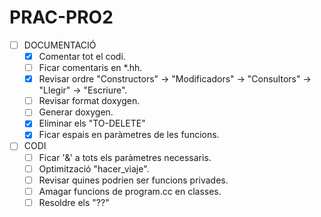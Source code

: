 # PRAC-PRO2
- [ ] DOCUMENTACIÓ
    - [X] Comentar tot el codi.
    - [ ] Ficar comentaris en *.hh.
    - [X] Revisar ordre "Constructors" -> "Modificadors" -> "Consultors" -> "Llegir" -> "Escriure".
    - [ ] Revisar format doxygen.
    - [ ] Generar doxygen.
    - [X] Eliminar els "TO-DELETE"
    - [X] Ficar espais en paràmetres de les funcions.

- [ ] CODI
    - [ ] Ficar '&' a tots els paràmetres necessaris.
    - [ ] Optimització "hacer_viaje".
    - [ ] Revisar quines podrien ser funcions privades.
    - [ ] Amagar funcions de program.cc en classes.
    - [ ] Resoldre els "??"